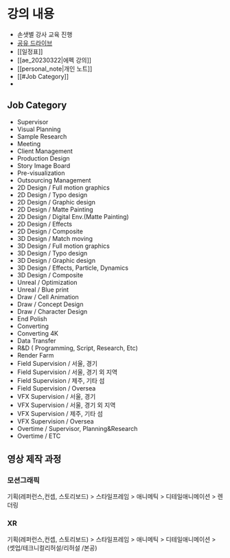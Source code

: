 # 강의 내용
- 손샛별 강사 교육 진행
- [공유 드라이브](https://drive.google.com/drive/folders/1G5A7AEy54BdMcG7E_hLtCaRpFrbIUR4u)
- [[일정표]]
- [[ae_20230322|에펙 강의]]
- [[personal_note|개인 노트]]
- [[#Job Category]]
- 

## Job Category
- Supervisor
- Visual Planning
- Sample Research
- Meeting
- Client Management
- Production Design
- Story Image Board
- Pre-visualization
- Outsourcing Management
- 2D Design / Full motion graphics
- 2D Design / Typo design
- 2D Design / Graphic design
- 2D Design / Matte Painting
- 2D Design / Digital Env.(Matte Painting)
- 2D Design / Effects
- 2D Design / Composite
- 3D Design / Match moving
- 3D Design / Full motion graphics
- 3D Design / Typo design
- 3D Design / Graphic design
- 3D Design / Effects, Particle, Dynamics
- 3D Design / Composite
- Unreal / Optimization
- Unreal / Blue print
- Draw / Cell Animation
- Draw / Concept Design
- Draw / Character Design
- End Polish
- Converting
- Converting 4K
- Data Transfer
- R&D ( Programming, Script, Research, Etc)
- Render Farm
- Field Supervision / 서울, 경기
- Field Supervision / 서울, 경기 외 지역
- Field Supervision / 제주, 기타 섬
- Field Supervision / Oversea
- VFX Supervision / 서울, 경기
- VFX Supervision / 서울, 경기 외 지역
- VFX Supervision / 제주, 기타 섬
- VFX Supervision / Oversea
- Overtime / Supervisor, Planning&Research
- Overtime / ETC

## 영상 제작 과정
### 모션그래픽
기획(레퍼런스,컨셉, 스토리보드) > 스타일프레임 > 애니메틱 > 디테일애니메이션 > 렌더링

### XR
기획(레퍼런스,컨셉, 스토리보드) > 스타일프레임 > 애니메틱 > 디테일애니메이션 > (셋업/테크니컬리허설/리허설 /본공)